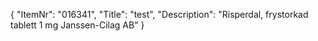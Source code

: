 {
  "ItemNr": "016341",
  "Title": "test",
  "Description": "Risperdal, frystorkad tablett 1 mg Janssen-Cilag AB"
}